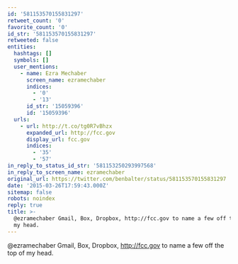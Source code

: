 ```yaml
---
id: '581153570155831297'
retweet_count: '0'
favorite_count: '0'
id_str: '581153570155831297'
retweeted: false
entities:
  hashtags: []
  symbols: []
  user_mentions:
    - name: Ezra Mechaber
      screen_name: ezramechaber
      indices:
        - '0'
        - '13'
      id_str: '15059396'
      id: '15059396'
  urls:
    - url: http://t.co/tg0R7vBhzx
      expanded_url: http://fcc.gov
      display_url: fcc.gov
      indices:
        - '35'
        - '57'
in_reply_to_status_id_str: '581153250293997568'
in_reply_to_screen_name: ezramechaber
original_url: https://twitter.com/benbalter/status/581153570155831297
date: '2015-03-26T17:59:43.000Z'
sitemap: false
robots: noindex
reply: true
title: >-
  @ezramechaber Gmail, Box, Dropbox, http://fcc.gov to name a few off the top of
  my head.
---
```


@ezramechaber Gmail, Box, Dropbox, http://fcc.gov to name a few off the top of my head.